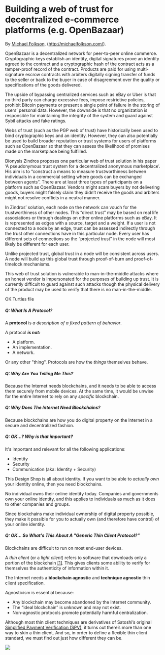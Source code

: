 # Building a web of trust for decentralized e-commerce platforms (e.g. OpenBazaar)

By [Michael Folkson](https://twitter.com/michaelfolkson), (http://michaelfolkson.com/).

OpenBazaar is a decentralized network for peer-to-peer online commerce. Cryptographic keys establish an identity, digital signatures prove an identity agreed to the contract and a cryptographic hash of the contract acts as a tamper-proof record of the contract. Products are paid for using multi-signature escrow contracts with arbiters digitally signing transfer of funds to the seller or back to the buyer in case of disagreement over the quality or specifications of the goods delivered.

The upside of bypassing centralized services such as eBay or Uber is that no third party can charge excessive fees, impose restrictive policies, prohibit Bitcoin payments or present a single point of failure in the storing of users’ personal data. However, the downside is that no organization is responsible for maintaining the integrity of the system and guard against Sybil attacks and fake ratings.

Webs of trust (such as the PGP web of trust) have historically been used to bind cryptographic keys and an identity. However, they can also potentially be used to build broader reputation or trust systems for users of platforms such as OpenBazaar so that they can assess the likelihood of promises made on the marketplace being fulfilled.

Dionysis Zindros proposes one particular web of trust solution in his paper ‘A pseudonymous trust system for a decentralized anonymous marketplace’. His aim is to “construct a means to measure trustworthiness between individuals in a commercial setting where goods can be exchanged between agents”. There are at least three types of participants on a platform such as OpenBazaar. Vendors might scam buyers by not delivering goods, buyers might falsely claim they didn’t receive the goods and arbiters might not resolve conflicts in a neutral manner.

In Zindros’ solution, each node on the network can vouch for the trustworthiness of other nodes. This “direct trust” may be based on real life associations or through dealings on other online platforms such as eBay. It is represented as edges with a source, target and a weight. If a user is not connected to a node by an edge, trust can be assessed indirectly through the trust other connections have in this particular node. Every user has different sets of connections so the “projected trust” in the node will most likely be different for each user.

Unlike projected trust, global trust in a node will be consistent across users. A node will build up this global trust through proof-of-burn and proof-of-timelock mechanisms.

This web of trust solution is vulnerable to man-in-the-middle attacks where an honest vendor is impersonated for the purposes of building up trust. It is currently difficult to guard against such attacks though the physical delivery of the product may be used to verify that there is no man-in-the-middle.


OK Turtles file

##### Q: What Is A Protocol?

A __protocol__ is *a description of a fixed pattern of behavior*.

A protocol ***is not:***

- A platform.
- An implementation.
- A network.

Or any other "thing". Protocols are how the _things_ themselves behave.

##### Q: Why Are You Telling Me This?

Because the Internet needs blockchains, and it needs to be able to access them securely from mobile devices. At the same time, it would be unwise for the entire Internet to rely on any _specific_ blockchain.

##### Q: Why Does The Internet Need Blockchains?

Because blockchains are how you do digital property on the Internet in a secure and decentralized fashion.

##### Q: OK...? Why is that important?

It's important and relevant for all the following applications:

- Identity
- Security
- Communication (aka: Identity + Security)

This Design Shop is all about identity. If you want to be able to *actually own* your identity online, then you need blockchains.

No individual owns their online identity today. Companies and governments own your online identity, and this applies to individuals as much as it does to other companies and groups.

Since blockchains make individual ownership of digital property possible, they make it possible for you to actually own (and therefore have control) of your online identity.

##### Q: OK... So What's This About A "Generic Thin Client Protocol?"

Blockchains are difficult to run on most end-user devices.

A _thin client_ (or a _light client_) refers to software that downloads only a portion of the blockchain [[1]](https://en.bitcoin.it/w/index.php?title=Thin_Client_Security&oldid=56863). This gives clients some ability to verify for themselves the authenticity of information within it.

The Internet needs a __blockchain agnostic__ and __technique agnostic__ thin client specification.

Agnosticism is essential because:

- Any blockchain may become abandoned by the Internet community.
- The “ideal blockchain” is unknown and may not exist.
- Non-agnostic protocols promote potentially harmful centralization.

Although most thin client techniques are derivatives of Satoshi’s original [Simplified Payment Verification (SPV)](https://en.bitcoin.it/wiki/Thin_Client_Security), it turns out there’s more than one way to skin a thin client. And so, in order to define a flexible thin client standard, we must find out just how different they can be.

![](https://okturtles.com/other/images/Thin-Client-land-2.jpg)
